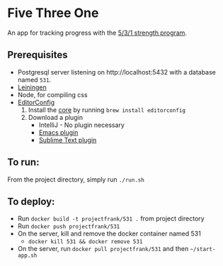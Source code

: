 # Five Three One
An app for tracking progress with the [5/3/1 strength program](https://www.t-nation.com/workouts/531-how-to-build-pure-strength).

## Prerequisites
- Postgresql server listening on http://localhost:5432 with a database named `531`.
- [Leiningen](http://leiningen.org/)
- Node, for compiling css
- [EditorConfig](http://editorconfig.org)
	1. Install the [core](https://github.com/editorconfig/editorconfig-core-c) by running `brew install editorconfig`
	2. Download a plugin
		- IntelliJ - No plugin necessary
		- [Emacs plugin](https://github.com/editorconfig/editorconfig-emacs#readme)
		- [Sublime Text plugin](https://github.com/sindresorhus/editorconfig-sublime#readme)

## To run:
From the project directory, simply run `./run.sh`

## To deploy:

* Run `docker build -t projectfrank/531 .` from project directory
* Run `docker push projectfrank/531`
* On the server, kill and remove the docker container named 531
	* `docker kill 531 && docker remove 531`
* On the server, run `docker pull projectfrank/531` and then `~/start-app.sh`
